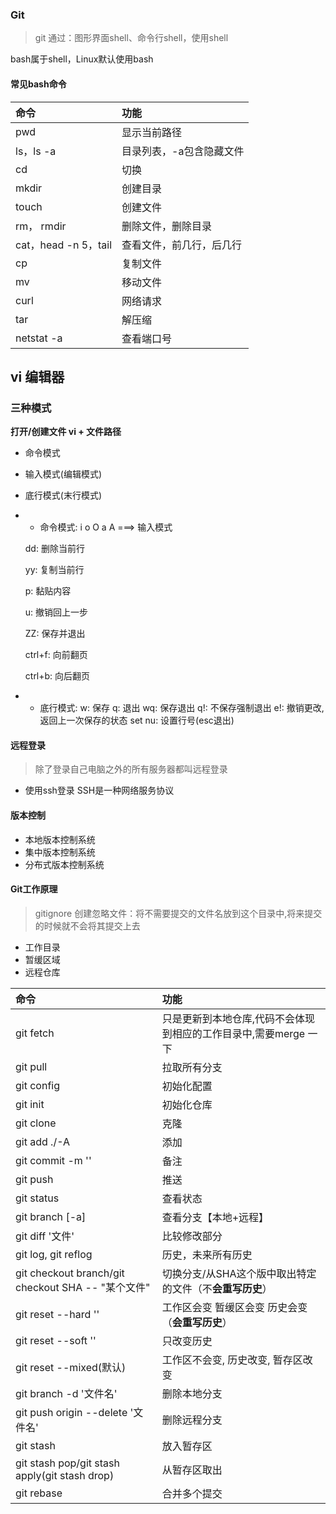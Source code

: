 ### Git

> git 通过：图形界面shell、命令行shell，使用shell

bash属于shell，Linux默认使用bash

#### 常见bash命令

| 命令 | 功能 |
| :--- | :--- |
| pwd | 显示当前路径 |
| ls，ls -a | 目录列表，-a包含隐藏文件 |
| cd | 切换 |
| mkdir | 创建目录 |
| touch | 创建文件 |
| rm， rmdir | 删除文件，删除目录 |
| cat，head -n 5，tail | 查看文件，前几行，后几行 |
| cp | 复制文件 |
| mv | 移动文件 |
| curl | 网络请求 |
| tar | 解压缩 |
| netstat -a | 查看端口号 |

## vi 编辑器

### 三种模式

**打开/创建文件 vi + 文件路径**

* 命令模式
* 输入模式\(编辑模式\)
* 底行模式\(末行模式\)
* * 命令模式: i o O a A ===&gt; 输入模式

  dd: 删除当前行

  yy: 复制当前行

  p: 黏贴内容

  u: 撤销回上一步

  ZZ: 保存并退出

  ctrl+f: 向前翻页

  ctrl+b: 向后翻页

* * 底行模式: w: 保存 q: 退出 wq: 保存退出 q!: 不保存强制退出 e!: 撤销更改,返回上一次保存的状态 set nu: 设置行号\(esc退出\)

#### 远程登录

> 除了登录自己电脑之外的所有服务器都叫远程登录

* 使用ssh登录 SSH是一种网络服务协议

#### 版本控制

* 本地版本控制系统
* 集中版本控制系统
* 分布式版本控制系统

#### Git工作原理

> gitignore 创建忽略文件：将不需要提交的文件名放到这个目录中,将来提交的时候就不会将其提交上去

* 工作目录
* 暂缓区域
* 远程仓库

| 命令 | 功能 |
| :--- | :--- |
| git fetch | 只是更新到本地仓库,代码不会体现到相应的工作目录中,需要merge 一下 |
| git pull | 拉取所有分支 |
| git config | 初始化配置 |
| git init | 初始化仓库 |
| git clone | 克隆 |
| git add ./-A | 添加 |
| git commit -m '' | 备注 |
| git push | 推送 |
| git status | 查看状态 |
| git branch \[-a\] | 查看分支【本地+远程】 |
| git diff '文件' | 比较修改部分 |
| git log, git reflog | 历史，未来所有历史 |
| git checkout branch/git checkout SHA -- "某个文件" | 切换分支/从SHA这个版中取出特定的文件（不**会重写历史**） |
| git reset --hard '' | 工作区会变 暂缓区会变 历史会变（**会重写历史**） |
| git reset --soft '' | 只改变历史 |
| git reset --mixed\(默认\) | 工作区不会变, 历史改变, 暂存区改变 |
| git branch -d '文件名' | 删除本地分支 |
| git push origin --delete '文件名' | 删除远程分支 |
| git stash | 放入暂存区 |
| git stash pop/git stash apply\(git stash drop\) | 从暂存区取出 |
| git rebase | 合并多个提交 |



